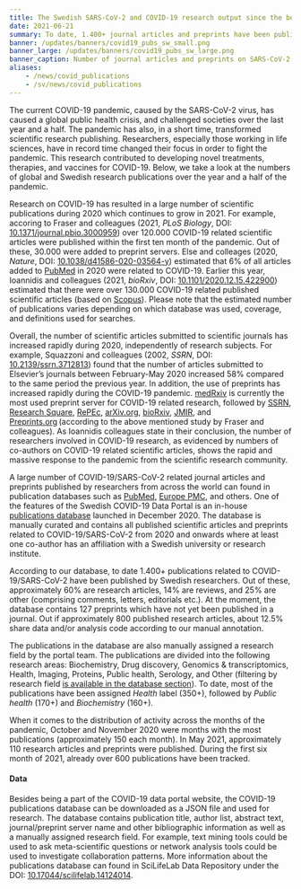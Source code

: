```yaml
---
title: The Swedish SARS-CoV-2 and COVID-19 research output since the beginning of the pandemic  # short
date: 2021-06-21
summary: To date, 1.400+ journal articles and preprints have been published by researchers affiliated to a Swedish university or research institute. The database of these publications is compiled by the Portal and is available for download.
banner: /updates/banners/covid19_pubs_sw_small.png
banner_large: /updates/banners/covid19_pubs_sw_large.png
banner_caption: Number of journal articles and preprints on SARS-CoV-2 and COVID-19 where at least one author has an affiliation with a Swedish university or research institute. Interactive plot is available below on this page [on this page](/projects/dashboard/).
aliases:
    - /news/covid_publications
    - /sv/news/covid_publications
---
```


The current COVID-19 pandemic, caused by the SARS-CoV-2 virus, has caused a global public health crisis, and challenged societies over the last year and a half. The pandemic has also, in a short time, transformed scientific research publishing. Researchers, especially those working in life sciences, have in record time changed their focus in order to fight the pandemic. This research contributed to developing novel treatments, therapies, and vaccines for COVID-19. Below, we take a look at the numbers of global and Swedish research publications over the year and a half of the pandemic.

Research on COVID-19 has resulted in a large number of scientific publications during 2020 which continues to grow in 2021. For example, accoring to Fraser and colleagues (2021, *PLoS Biology*, DOI: [10.1371/journal.pbio.3000959](https://doi.org/10.1371/journal.pbio.3000959)) over 120.000 COVID-19 related scientific articles were published within the first ten month of the pandemic. Out of these, 30.000 were added to preprint servers. Else and colleages (2020, *Nature*, DOI: [10.1038/d41586-020-03564-y](https://doi.org/10.1038/d41586-020-03564-y)) estimated that 6% of all articles added to [PubMed](https://pubmed.ncbi.nlm.nih.gov/) in 2020 were related to COVID-19. Earlier this year, Ioannidis and colleagues (2021, *bioRxiv*, DOI: [10.1101/2020.12.15.422900](https://www.biorxiv.org/content/10.1101/2020.12.15.422900v2)) estimated that there were over 130.000 COVID-19 related published scientific articles (based on [Scopus](https://www.scopus.com/home.uri)). Please note that the estimated number of publications varies depending on which database was used, coverage, and definitions used for searches.

Overall, the number of scientific articles submitted to scientific journals has increased rapidly during 2020, independently of research subjects. For example, Squazzoni and colleagues (2002, *SSRN*, DOI: [10.2139/ssrn.3712813](https://dx.doi.org/10.2139/ssrn.3712813)) found that the number of articles submitted to Elsevier’s journals between February-May 2020 increased 58% compared to the same period the previous year. In addition, the use of preprints has increased rapidly during the COVID-19 pandemic. [medRxiv](https://www.medrxiv.org/) is currently the most used preprint server for COVID-19 related research, followed by [SSRN](http://ssrn.com/), [Research Square](https://www.researchsquare.com/), [RePEc](http://repec.org/), [arXiv.org](https://arxiv.org/), [bioRxiv](https://www.biorxiv.org/), [JMIR](https://www.jmir.org/), and [Preprints.org](https://www.preprints.org/) (according to the above mentioned study by Fraser and colleagues). As Ioannidis colleagues state in their conclusion, the number of researchers involved in COVID-19 research, as evidenced by numbers of co-authors on COVID-19 related scientific articles, shows the rapid and massive response to the pandemic from the scientific research community.

A large number of COVID-19/SARS-CoV-2 related journal articles and preprints published by researchers from across the world can found in publication databases such as [PubMed](https://pubmed.ncbi.nlm.nih.gov/), [Europe PMC](https://europepmc.org/), and others. One of the features of the Swedish COVID-19 Data Portal is an in-house [publications database](/publications/) launched in December 2020. The database is manually curated and contains all published scientific articles and preprints related to COVID-19/SARS-CoV-2 from 2020 and onwards where at least one co-author has an affiliation with a Swedish university or research institute.

According to our database, to date 1.400+ publications related to COVID-19/SARS-CoV-2 have been published by Swedish researchers. Out of these, approximately 60% are research articles, 14% are reviews, and 25% are other (comprising comments, letters, editorials etc.). At the moment, the database contains 127 preprints which have not yet been published in a journal. Out if approximately 800 published research articles, about 12.5% share data and/or analysis code according to our manual annotation.

The publications in the database are also manually assigned a research field by the portal team. The publications are divided into the following research areas: Biochemistry, Drug discovery, Genomics & transcriptomics, Health, Imaging, Proteins, Public health, Serology, and Other (filtering by research field [is available in the database section](/publications/)). To date, most of the publications have been assigned *Health* label (350+), followed by *Public health* (170+) and *Biochemistry* (160+).

When it comes to the distribution of activity across the months of the pandemic, October and November 2020 were months with the most publications (approximately 150 each month). In May 2021, approximately 110 research articles and preprints were published. During the first six month of 2021, already over 600 publications have been tracked.

#### Data

Besides being a part of the COVID-19 data portal website, the COVID-19 publications database can be downloaded as a JSON file and used for research. The database contains publication title, author list, abstract text, journal/preprint server name and other bibliographic information as well as a manually assigned research field. For example, text mining tools could be used to ask meta-scientific questions or network analysis tools could be used to investigate collaboration patterns. More information about the publications database can found in SciLifeLab Data Repository under the DOI: [10.17044/scilifelab.14124014](https://doi.org/10.17044/scilifelab.14124014).
